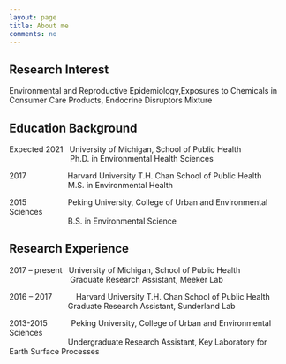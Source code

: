 ```yaml
---
layout: page
title: About me
comments: no
---
```


<!--we are changing here into About me-->
Research Interest
-----------------

Environmental and Reproductive Epidemiology,Exposures to Chemicals in Consumer Care Products, Endocrine Disruptors Mixture


Education Background
--------------------

Expected 2021   University of Michigan, School of Public Health<br/>
                             Ph.D. in Environmental Health Sciences 
                
2017                    Harvard University T.H. Chan School of Public Health<br/>
                             M.S. in Environmental Health
                          
2015                    Peking University, College of Urban and Environmental Sciences<br/>
                             B.S. in Environmental Science


Research Experience
-----------------------
2017 – present   University of Michigan, School of Public Health<br/>
                             Graduate Research Assistant, Meeker Lab 
                
2016 – 2017           Harvard University T.H. Chan School of Public Health<br/>
                             Graduate Research Assistant, Sunderland Lab
                          
2013-2015             Peking University, College of Urban and Environmental Sciences<br/>
                             Undergraduate Research Assistant, Key Laboratory for Earth Surface Processes
  






